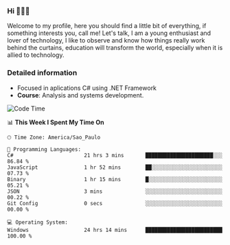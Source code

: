 


### Hi 🙋🏽‍♂️

Welcome to my profile, here you should find a little bit of everything, if something interests you, call me! Let's talk,
I am a young enthusiast and lover of technology, I like to observe and know how things really work behind the curtains, 
education will transform the world, especially when it is allied to technology.

### Detailed information
* Focused in aplications C# using .NET Framework
* **Course**: Analysis and systems development.

<!--START_SECTION:waka-->
![Code Time](http://img.shields.io/badge/Code%20Time-507%20hrs%2055%20mins-blue)

📊 **This Week I Spent My Time On** 

```text
🕑︎ Time Zone: America/Sao_Paulo

💬 Programming Languages: 
C#                       21 hrs 3 mins       ██████████████████████░░░   86.84 % 
JavaScript               1 hr 52 mins        ██░░░░░░░░░░░░░░░░░░░░░░░   07.73 % 
Binary                   1 hr 15 mins        █░░░░░░░░░░░░░░░░░░░░░░░░   05.21 % 
JSON                     3 mins              ░░░░░░░░░░░░░░░░░░░░░░░░░   00.22 % 
Git Config               0 secs              ░░░░░░░░░░░░░░░░░░░░░░░░░   00.00 % 

💻 Operating System: 
Windows                  24 hrs 14 mins      █████████████████████████   100.00 % 
```


<!--END_SECTION:waka-->


